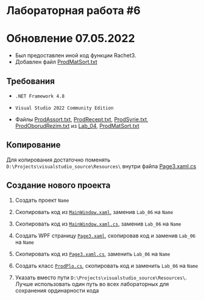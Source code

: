 # Лабораторная работа #6

# **Обновление 07.05.2022**

- Был предоставлен иной код функции Rachet3.
- Добавлен файл [ProdMatSort.txt](./../Resources/ProdMatSort.txt)

## Требования

- `.NET Framework 4.8`

- `Visual Studio 2022 Community Edition`

- Файлы [ProdAssort.txt](./../Resources/ProdAssort.txt), [ProdRecept.txt](./../Resources/ProdRecept.txt), [ProdSyrie.txt](./../Resources/ProdSyrie.txt), [ProdOborudRezim.txt](./../Resources/ProdOborudRezim.txt) из [Lab_04](./../Lab_04/), [ProdMatSort.txt](./../Resources/ProdMatSort.txt)

## Копирование

Для копирования достаточно поменять `D:\Projects\visualstudio_source\Resources\` внутри файла [Page3.xaml.cs](./MainWindow.xaml.cs)

## Создание нового проекта

1. Создать проект `Name`

2. Скопировать код из [`MainWindow.xaml`](./MainWindow.xaml), заменив `Lab_06` на `Name`

3. Скопировать код из [`MainWindow.xaml.cs`](./MainWindow.xaml.cs), заменив `Lab_06` на `Name`

4. Создать WPF страницу [`Page3.xaml`](./Page3.xaml), скопировав код и заменив `Lab_06` на `Name`

5. Скопировать код из [`Page3.xaml.cs`](./Page3.xaml.cs), заменить `Lab_06` на `Name`

6. Создать класс [`ProdPlo.cs`](./ProdPlo.cs), скопировать код и заменить `Lab_06` на `Name`

7. Указать вместо пути `D:\Projects\visualstudio_source\Resources\`. Лучше использовать один путь во всех лабораторных для сохранения ординарности кода
